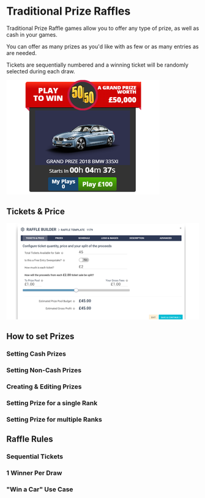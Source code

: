 <!-- TITLE: Raffle -->
<!-- SUBTITLE: A quick summary of Raffle -->


# Traditional Prize Raffles

Traditional Prize Raffle games allow you to offer any type of prize, as well as cash in your games.

You can offer as many prizes as you'd like with as few or as many entries as are needed.

Tickets are sequentially numbered and a winning ticket will be randomly selected during each draw.

![Win A Bmw Raffle](/uploads/win-a-bmw-raffle.png "Win A Bmw Raffle")




## Tickets & Price

![Raffle Tickets](/uploads/raffle-tickets.png "Raffle Tickets")


## How to set Prizes 

### Setting Cash Prizes

### Setting Non-Cash Prizes

### Creating & Editing Prizes

### Setting Prize for a single Rank

### Setting Prize for multiple Ranks







## Raffle Rules


### Sequential Tickets

### 1 Winner Per Draw


### "Win a Car" Use Case